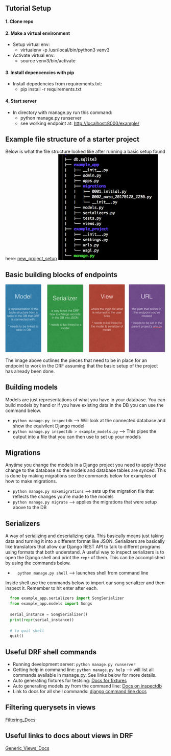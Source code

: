 ## Tutorial Setup
#### 1. Clone repo 
#### 2. Make a virtual environment 
- Setup virtual env: 
  - virtualenv -p /usr/local/bin/python3 venv3  
- Activate virtual env: 
  - source venv3/bin/activate 
  
#### 3. Install depencencies with pip
- Install depedencies from requirements.txt: 
  - pip install -r requirements.txt  
  
#### 4. Start server
- In directory with manage.py run this command: 
  - python manage.py runserver 
  - see working endpoint at: [http://localhost:8000/example/](http://localhost:8000/example/)
    
## Example file structure of a starter project
Below is what the file structure looked like after running a basic setup found here: [new_project_setup](http://www.django-rest-framework.org/tutorial/quickstart/) 
![tree structure of project](./images_readme/file_structure.png?raw=true "Optional Title")

## Basic building blocks of endpoints 
![tree structure of project](./images_readme/DRFpieces.png?raw=true "Optional Title")

The image above outlines the pieces that need to be in place for an endpoint to work in the DRF assuming that the basic setup of the project has already been done.

## Building models
Models are just representations of what you have in your database. You can build models by hand or if you have existing data in the DB you can use the command below.
- ```python manage.py inspectdb``` --> Will look at the connected database and show the equivilent Django model 
- ```python manage.py inspectdb > example_models.py``` --> This pipes the output into a file that you can then use to set up your models  

## Migrations 
Anytime you change the models in a Django project you need to apply those change to the database so the models and database tables are synced. This is done by making migrations see the commands below for examples of how to make migrations.  
- ```python manage.py makemigrations``` --> sets up the migration file that reflects the changes you're made to the models
- ```python manage.py migrate``` --> applies the migrations that were setup above to the DB

## Serializers 
A way of serializing and deserializing data. This basically means just taking data and turning it into a different format like JSON. Serializers are basically like translators that allow our Django REST API to talk to differnt programs using formats that both understand. A useful way to inspect serializers is to open the Django shell and print the ```repr``` of them. This can be accomplished by using the commands below.
- ```  python manage.py shell``` --> launches shell from command line

Inside shell use the commands below to import our song serializer and then inspect it. Remember to hit enter after each.
```Python 
  from example_app.serializers import SongSerializer 
  from example_app.models import Songs

  serial_instance = SongSerializer()
  print(repr(serial_instance))
  
  # to quit shell
  quit()
```

## Useful DRF shell commands 
- Running development server: ```python manage.py runserver```
- Getting help in command line: ```python manage.py help``` --> will list all commands available in manage.py. See links below for more details.
- Auto generating fixtures for testsing: [Docs for fixtures](http://django-testing-docs.readthedocs.io/en/latest/fixtures.html)
- Auto generating models.py from the command line: [Docs on inspectdb](https://docs.djangoproject.com/en/1.10/howto/legacy-databases/)
- Link to docs for all shell commands: [django command line docs](https://docs.djangoproject.com/en/1.10/ref/django-admin/)


## Filtering querysets in views 
[Filtering_Docs](http://www.django-rest-framework.org/api-guide/filtering/)

## Useful links to docs about views in DRF 
[Generic_Views_Docs](http://www.django-rest-framework.org/api-guide/generic-views/#concrete-view-classes)
  
